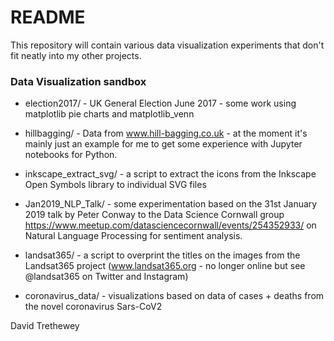 # README #

This repository will contain various data visualization experiments that don't fit neatly into my other projects.

### Data Visualization sandbox ###

* election2017/ - UK General Election June 2017 - some work using matplotlib pie charts and matplotlib_venn

* hillbagging/ - Data from www.hill-bagging.co.uk - at the moment it's mainly just an example for me to get some experience with Jupyter notebooks for Python.

* inkscape_extract_svg/ - a script to extract the icons from the Inkscape Open Symbols library to individual SVG files

* Jan2019_NLP_Talk/ - some experimentation based on the 31st January 2019 talk by Peter Conway to the Data Science Cornwall group https://www.meetup.com/datasciencecornwall/events/254352933/ on Natural Language Processing for sentiment analysis. 

* landsat365/ - a script to overprint the titles on the images from the Landsat365 project (www.landsat365.org - no longer online but see @landsat365 on Twitter and Instagram)

* coronavirus_data/ - visualizations based on data of cases + deaths from the novel coronavirus Sars-CoV2

David Trethewey
